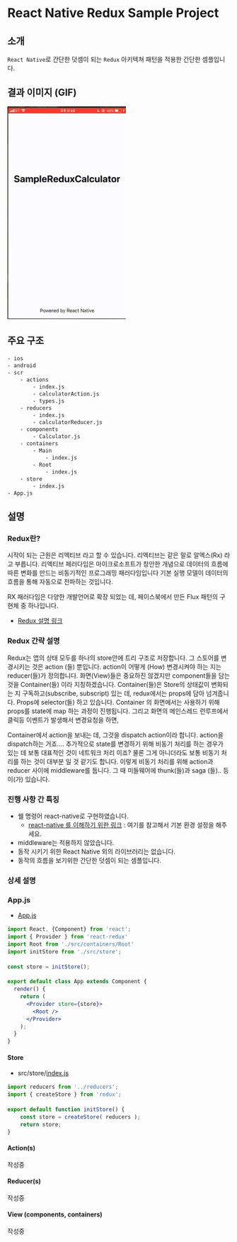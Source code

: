# React Native Redux Sample Project

## 소개
`React Native`로 간단한 덧셈이 되는 `Redux` 아키텍쳐 패턴을 적용한 간단한 셈플입니다.<br />

## 결과 이미지 (GIF)

<img width="268" height="480" src="/Image/result_image00.gif"></img>

## 주요 구조

```
- ios
- android
- scr
	- actions
		- index.js
		- calculatorAction.js
		- types.js
	- reducers
		- index.js
		- calculatorReducer.js
	- components
		- Calculator.js
	- containers
		- Main
		    - index.js
		- Root
		    - index.js
	- store
		- index.js
- App.js

```



## 설명
### Redux란?
시작이 되는 근원은 리엑티브 라고 할 수 있습니다.
리엑티브는 같은 말로 알엑스(Rx) 라고 부릅니다.
리엑티브 페러다임은 마이크로소프트가 창안한 개념으로 데이터의 흐름에 따른 변화를 만드는 비동기적인 프로그래밍 패러다임입니다
기본 실행 모델이 데이터의 흐름을 통해 자동으로 전파하는 것입니다.

RX 패러다임은 다양한 개발언어로 확장 되었는 데, 
페이스북에서 만든 Flux 패턴의 구현체 중 하나입니다.

- [Redux 설명 링크](https://medium.com/@jang.wangsu/rn-react-native-redux-%EB%9E%80-reactive-%EB%B6%80%ED%84%B0-c089d4549edb)

### Redux 간략 설명

Redux는 앱의 상태 모두를 하나의 store안에 트리 구조로 저장합니다. 
그 스토어를 변경시키는 것은 action (들) 뿐입니다.
action이 어떻게 (How) 변경시켜야 하는 지는 reducer(들)가 정의합니다.
화면(View)들은 중요하진 않겠지만 component들을 담는 것을 Container(들) 이라 지칭하겠습니다.
Container(들)은 Store의 상태값이 변화되는 지 구독하고(subscribe, subscript) 있는 데, redux에서는 props에 담아 넘겨줍니다. Props에 selector(들) 하고 있습니다.
Container 의 화면에서는 사용하기 위해 props를 state에 map 하는 과정이 진행됩니다.
그리고 화면의 메인스레드 런루프에서 클릭등 이벤트가 발생해서 변경요청을 하면, 
 
Container에서 action을 보내는 데, 그것을 dispatch action이라 합니다.
action을 dispatch하는 거죠....
추가적으로 state를 변경하기 위해 비동기 처리를 하는 경우가 있는 데 보통 대표적인 것이 네트워크 처리 이죠? 물론 그게 아니더라도 보통 비동기 처리를 하는 것이 대부분 일 것 같기도 합니다. 
이렇게 비동기 처리를 위해 action과 reducer 사이에 middleware를 둡니다.
그 때 미들웨어에 thunk(들)과 saga (들).. 등 이(가) 있습니다.



### 진행 사항 간 특징
- 쉘 명령어 react-native로 구현하였습니다.
	- [react-native 를 이해하기 위한 링크](https://medium.com/@jang.wangsu/rn-react-native-%EC%8B%9C%EC%9E%91-3aab881f574f) : 여기를 참고해서 기본 환경 설정을 해주세요. 
- middleware는 적용하지 않았습니다.
- 동작 시키기 위한 React Native 외의 라이브러리는 없습니다.
- 동작의 흐름을 보기위한 간단한 덧셈이 되는 셈플입니다.

### 상세 설명

### App.js

- [App.js](https://github.com/ClintJang/sample-react-native-redux-architecture-patterns/blob/master/App.js)

```jsx
import React, {Component} from 'react';
import { Provider } from 'react-redux'
import Root from './src/containers/Root'
import initStore from './src/store';

const store = initStore();

export default class App extends Component {
  render() {
    return (
      <Provider store={store}>
        <Root />
      </Provider>
    );
  }
}
```

#### Store
- src/store/[index.js](https://github.com/ClintJang/sample-react-native-redux-architecture-patterns/blob/master/src/store/index.js)

```jsx
import reducers from '../reducers';
import { createStore } from 'redux';

export default function initStore() {
    const store = createStore( reducers );
    return store;
}
```

#### Action(s)
작성중

#### Reducer(s)
작성중

#### View (components, containers)
작성중
